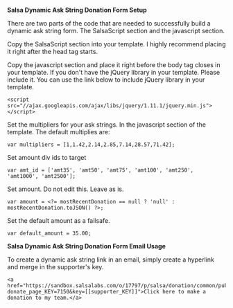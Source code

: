 <strong>Salsa Dynamic Ask String Donation Form Setup</strong>

There are two parts of the code that are needed to successfully build a dynamic ask string form. The SalsaScript section and the javascript section.

Copy the SalsaScript section into your template. I highly recommend placing it right after the head tag starts.

Copy the javascript section and place it right before the body tag closes in your template. If you don't have the jQuery library in your template. Please include it. You can use the link below to include jQuery library in your template.

```
<script src="//ajax.googleapis.com/ajax/libs/jquery/1.11.1/jquery.min.js"></script> 
```

Set the multipliers for your ask strings. In the javascript section of the template. The default multiplies are:

```
var multipliers = [1,1.42,2.14,2.85,7.14,28.57,71.42]; 
```

Set amount div ids to target

```
var amt_id = ['amt35', 'amt50', 'amt75', 'amt100', 'amt250', 'amt1000', 'amt2500'];
```

Set amount. Do not edit this. Leave as is.

```
var amount = <?= mostRecentDonation == null ? 'null' : mostRecentDonation.toJSON() ?>;
```

Set the default amount as a failsafe.

```
var default_amount = 35.00;
```

<strong>Salsa Dynamic Ask String Donation Form Email Usage</strong>

To create a dynamic ask string link in an email, simply create a hyperlink and merge in the supporter's key.

```
<a href="https://sandbox.salsalabs.com/o/17797/p/salsa/donation/common/public/?donate_page_KEY=7150&key=[[supporter_KEY]]">Click here to make a donation to my team.</a>
```
